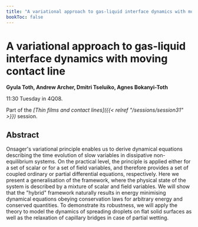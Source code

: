 ```yaml
---
title: "A variational approach to gas-liquid interface dynamics with moving contact line"
bookToc: false
---
```


# A variational approach to gas-liquid interface dynamics with moving contact line

**Gyula Toth, Andrew Archer, Dmitri Tseluiko, Agnes Bokanyi-Toth**

11:30 Tuesday in 4Q08.

Part of the *[Thin films and contact lines]({{< relref "/sessions/session31" >}})* session.

## Abstract

Onsager's variational principle enables us to derive dynamical equations describing the time evolution of slow variables in dissipative non-equilibrium systems. On the practical level, the principle is applied either for a set of scalar or for a set of field variables, and therefore provides a set of coupled ordinary or partial differential equations, respectively. Here we present a generalisation of the framework, where the physical state of the system is described by a mixture of scalar and field variables. We will show that the "hybrid" framework naturally results in energy minimising dynamical equations obeying conservation laws for arbitrary energy and conserved quantities. To demonstrate its robustness, we will apply the theory to model the dynamics of spreading droplets on flat solid surfaces as well as the relaxation of capillary bridges in case of partial wetting. 


